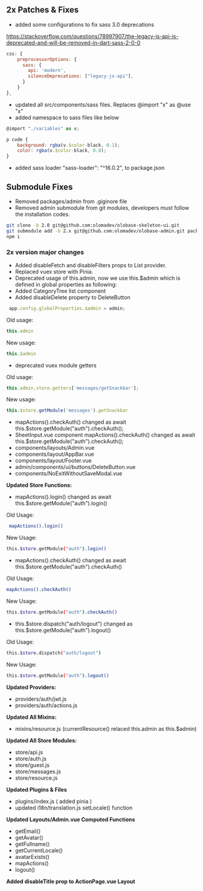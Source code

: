 
## 2x Patches & Fixes

- added some configurations to fix sass 3.0 deprecations

https://stackoverflow.com/questions/78997907/the-legacy-js-api-is-deprecated-and-will-be-removed-in-dart-sass-2-0-0

```js
css: {
	preprocessorOptions: {
	  sass: {
	    api: 'modern',
	    silenceDeprecations: ["legacy-js-api"],
	  }
	}
},
```

- updated all src/components/sass files. Replaces @import "x" as @use "x"
- added namespace to sass files like below

```js
@import "./variables" as v;

p code {
	background: rgba(v.$color-black, 0.1);
	color: rgba(v.$color-black, 0.8);
}
```

- added sass loader "sass-loader": "^16.0.2", to package.json


## Submodule Fixes

- Removed packages/admin from .giginore file
- Removed admin submodule from git modules, developers must follow the installation codes.

```sh
git clone -b 2.0 git@github.com:olomadev/olobase-skeleton-ui.git
git submodule add -b 2.x git@github.com:olomadev/olobase-admin.git packages/admin
npm i
```

### 2x version major changes

- Added disableFetch and disableFilters props to List provider.
- Replaced vuex store with Pinia.
- Deprecated usage of this.admin, now we use this.$admin which is defined in global properties as following:
- Added CategoryTree list component
- Added disableDelete property to DeleteButton

```js
 app.config.globalProperties.$admin = admin; 
```

Old usage:
```js
this.admin
```

New usage:
```js
this.$admin
````
- deprecated vuex module getters

Old usage:

```js
this.admin.store.getters['messages/getSnackbar'];
```
New usage:

```js
this.$store.getModule('messages').getSnackbar
```
- mapActions().checkAuth() changed as await this.$store.getModule("auth").checkAuth();
- SheetInput.vue component mapActions().checkAuth() changed as await this.$store.getModule("auth").checkAuth();
- components/layouts/Admin.vue
- components/layout/AppBar.vue
- components/layout/Footer.vue
- admin/components/ui/buttons/DeleteButton.vue
- components/NoExitWithoutSaveModal.vue

**Updated Store Functions:** 
- mapActions().login() changed as await this.$store.getModule("auth").login()

Old Usage:
```sh
 mapActions().login()
```
New Usage:
```sh
this.$store.getModule("auth").login()
```
- mapActions().checkAuth() changed as await this.$store.getModule("auth").checkAuth()

Old Usage:
```sh
mapActions().checkAuth()
```
New Usage:
```sh
this.$store.getModule("auth").checkAuth()
```

- this.$store.dispatch("auth/logout") changed as this.$store.getModule("auth").logout()

Old Usage:
```sh
this.$store.dispatch("auth/logout")
```

New Usage:
```sh
this.$store.getModule("auth").logout()
```

**Updated Providers:** 
- providers/auth/jwt.js
- providers/auth/actions.js

**Updated All Mixins:** 
- mixins/resource.js  (currentResource() relaced this.admin as this.$admin)

**Updated All Store Modules:** 
- store/api.js
- store/auth.js
- store/guest.js
- store/messages.js
- store/resource.js

**Updated Plugins & Files** 
- plugins/index.js ( added pinia )
- updated i18n/translation.js  setLocale() function

**Updated Layouts/Admin.vue Computed Functions** 
- getEmail()
- getAvatar()
- getFullname()
- getCurrentLocale()
- avatarExists()
- mapActions()
- logout()

**Added disableTitle prop to ActionPage.vue Layout**
